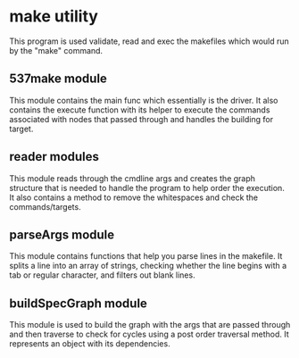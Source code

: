 # make utility

This program is used validate, read and exec the makefiles which would run by the "make" command.

## 537make module
This module contains the main func which essentially is the driver. It also contains the execute function with its helper to execute the commands associated with nodes that passed through and handles the building for target.

## reader modules
This module reads through the cmdline args and creates the graph structure that is needed to handle the program to help order the execution. It also contains a method to remove the whitespaces and check the commands/targets.

## parseArgs module
This module contains functions that help you parse lines in the makefile. It splits a line into an array of strings, checking whether the line begins with a tab or regular character, and filters out blank lines.

## buildSpecGraph module
This module is used to build the graph with the args that are passed through and then traverse to check for cycles using a post order traversal method. It represents an object with its dependencies.



